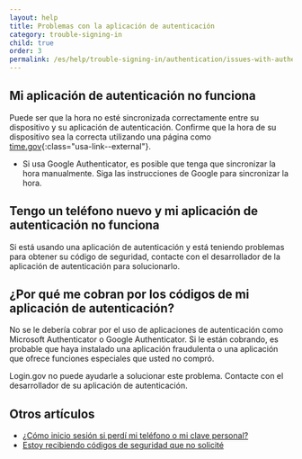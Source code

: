 ```yaml
---
layout: help
title: Problemas con la aplicación de autenticación
category: trouble-signing-in
child: true
order: 3
permalink: /es/help/trouble-signing-in/authentication/issues-with-authentication-application/
---
```


## Mi aplicación de autenticación no funciona

Puede ser que la hora no esté sincronizada correctamente entre su dispositivo y su aplicación de autenticación. Confirme que la hora de su dispositivo sea la correcta utilizando una página como [time.gov](https://time.gov){:class="usa-link--external"}.

* Si usa Google Authenticator, es posible que tenga que sincronizar la hora manualmente. Siga las instrucciones de Google para sincronizar la hora.

## Tengo un teléfono nuevo y mi aplicación de autenticación no funciona

Si está usando una aplicación de autenticación y está teniendo problemas para obtener su código de seguridad, contacte con el desarrollador de la aplicación de autenticación para solucionarlo.

## ¿Por qué me cobran por los códigos de mi aplicación de autenticación?

No se le debería cobrar por el uso de aplicaciones de autenticación como Microsoft Authenticator o Google Authenticator. Si le están cobrando, es probable que haya instalado una aplicación fraudulenta o una aplicación que ofrece funciones especiales que usted no compró.

Login.gov no puede ayudarle a solucionar este problema. Contacte con el desarrollador de su aplicación de autenticación.


## Otros artículos

* [¿Cómo inicio sesión si perdí mi teléfono o mi clave personal?](/es/help/trouble-signing-in/how-to-sign-in/)
* [Estoy recibiendo códigos de seguridad que no solicité](/es/help/fraud-concerns/i-am-receiving-security-codes-that-i-did-not-request/)
